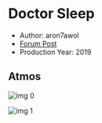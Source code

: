 # Doctor Sleep

* Author: aron7awol
* [Forum Post](https://www.avsforum.com/threads/bass-eq-for-filtered-movies.2995212/post-59144452)
* Production Year: 2019

## Atmos

![img 0](https://i.imgur.com/qNCDJ0n.jpg)

![img 1](https://i.imgur.com/a33WII6.png)

